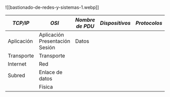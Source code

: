 ![[bastionado-de-redes-y-sistemas-1.webp]]


| _TCP/IP_   | _OSI_                                | _Nombre de PDU_ | _Dispositivos_ | _Protocolos_ | _Direcciones_ | _Ataques_ |
| ---------- | ------------------------------------ | --------------- | -------------- | ------------ | ------------- | --------- |
| Aplicación | Aplicación<br>Presentación<br>Sesión | Datos           |                |              |               |           |
| Transporte | Transporte                           |                 |                |              |               |           |
| Internet   | Red                                  |                 |                |              |               |           |
| Subred     | Enlace de datos                      |                 |                |              |               |           |
|            | Física                               |                 |                |              |               |           |
